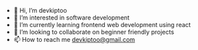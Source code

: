 - 👋 Hi, I’m devkiptoo
- 👀 I’m interested in software development
- 🌱 I’m currently learning frontend web development using react
- 💞️ I’m looking to collaborate on beginner friendly projects
- 📫 How to reach me devkiptoo@gmail.com

<!---
devkiptoo/devkiptoo is a ✨ special ✨ repository because its `README.md` (this file) appears on your GitHub profile.
You can click the Preview link to take a look at your changes.
--->
